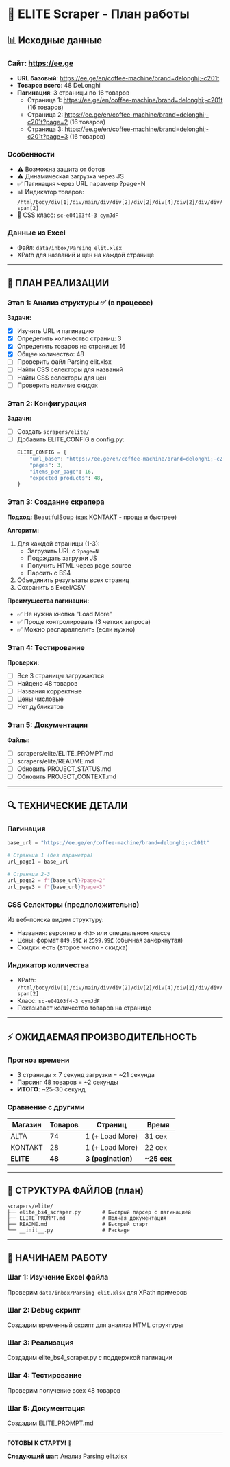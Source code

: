 # 🎯 ELITE Scraper - План работы

## 📊 Исходные данные

### Сайт: https://ee.ge
- **URL базовый**: https://ee.ge/en/coffee-machine/brand=delonghi;-c201t
- **Товаров всего**: 48 DeLonghi
- **Пагинация**: 3 страницы по 16 товаров
  - Страница 1: https://ee.ge/en/coffee-machine/brand=delonghi;-c201t (16 товаров)
  - Страница 2: https://ee.ge/en/coffee-machine/brand=delonghi;-c201t?page=2 (16 товаров)
  - Страница 3: https://ee.ge/en/coffee-machine/brand=delonghi;-c201t?page=3 (16 товаров)

### Особенности
- ⚠️ Возможна защита от ботов
- ⚠️ Динамическая загрузка через JS
- ✅ Пагинация через URL параметр ?page=N
- 📊 Индикатор товаров: `/html/body/div[1]/div/main/div/div[2]/div[2]/div[4]/div[2]/div/div/span[2]`
- 🎨 CSS класс: `sc-e04103f4-3 cymJdF`

### Данные из Excel
- Файл: `data/inbox/Parsing elit.xlsx`
- XPath для названий и цен на каждой странице

---

## 🎯 ПЛАН РЕАЛИЗАЦИИ

### Этап 1: Анализ структуры ✅ (в процессе)

**Задачи:**
- [x] Изучить URL и пагинацию
- [x] Определить количество страниц: 3
- [x] Определить товаров на странице: 16
- [x] Общее количество: 48
- [ ] Проверить файл Parsing elit.xlsx
- [ ] Найти CSS селекторы для названий
- [ ] Найти CSS селекторы для цен
- [ ] Проверить наличие скидок

### Этап 2: Конфигурация

**Задачи:**
- [ ] Создать `scrapers/elite/`
- [ ] Добавить ELITE_CONFIG в config.py:
  ```python
  ELITE_CONFIG = {
      "url_base": "https://ee.ge/en/coffee-machine/brand=delonghi;-c201t",
      "pages": 3,
      "items_per_page": 16,
      "expected_products": 48,
  }
  ```

### Этап 3: Создание скрапера

**Подход:** BeautifulSoup (как KONTAKT - проще и быстрее)

**Алгоритм:**
1. Для каждой страницы (1-3):
   - Загрузить URL с `?page=N`
   - Подождать загрузки JS
   - Получить HTML через page_source
   - Парсить с BS4
2. Объединить результаты всех страниц
3. Сохранить в Excel/CSV

**Преимущества пагинации:**
- ✅ Не нужна кнопка "Load More"
- ✅ Проще контролировать (3 четких запроса)
- ✅ Можно распараллелить (если нужно)

### Этап 4: Тестирование

**Проверки:**
- [ ] Все 3 страницы загружаются
- [ ] Найдено 48 товаров
- [ ] Названия корректные
- [ ] Цены числовые
- [ ] Нет дубликатов

### Этап 5: Документация

**Файлы:**
- [ ] scrapers/elite/ELITE_PROMPT.md
- [ ] scrapers/elite/README.md
- [ ] Обновить PROJECT_STATUS.md
- [ ] Обновить PROJECT_CONTEXT.md

---

## 🔍 ТЕХНИЧЕСКИЕ ДЕТАЛИ

### Пагинация
```python
base_url = "https://ee.ge/en/coffee-machine/brand=delonghi;-c201t"

# Страница 1 (без параметра)
url_page1 = base_url

# Страница 2-3
url_page2 = f"{base_url}?page=2"
url_page3 = f"{base_url}?page=3"
```

### CSS Селекторы (предположительно)
Из веб-поиска видим структуру:
- Названия: вероятно в `<h3>` или специальном классе
- Цены: формат `849.99₾` и `2599.99₾` (обычная зачеркнутая)
- Скидки: есть (второе число - скидка)

### Индикатор количества
- XPath: `/html/body/div[1]/div/main/div/div[2]/div[2]/div[4]/div[2]/div/div/span[2]`
- Класс: `sc-e04103f4-3 cymJdF`
- Показывает количество товаров на странице

---

## ⚡ ОЖИДАЕМАЯ ПРОИЗВОДИТЕЛЬНОСТЬ

### Прогноз времени
- 3 страницы × 7 секунд загрузки = ~21 секунда
- Парсинг 48 товаров = ~2 секунды
- **ИТОГО**: ~25-30 секунд

### Сравнение с другими
| Магазин | Товаров | Страниц | Время |
|---------|---------|---------|-------|
| ALTA | 74 | 1 (+ Load More) | 31 сек |
| KONTAKT | 28 | 1 (+ Load More) | 22 сек |
| **ELITE** | **48** | **3 (pagination)** | **~25 сек** |

---

## 📝 СТРУКТУРА ФАЙЛОВ (план)

```
scrapers/elite/
├── elite_bs4_scraper.py       # Быстрый парсер с пагинацией
├── ELITE_PROMPT.md            # Полная документация
├── README.md                  # Быстрый старт
└── __init__.py                # Package
```

---

## 🚀 НАЧИНАЕМ РАБОТУ

### Шаг 1: Изучение Excel файла
Проверим `data/inbox/Parsing elit.xlsx` для XPath примеров

### Шаг 2: Debug скрипт
Создадим временный скрипт для анализа HTML структуры

### Шаг 3: Реализация
Создадим elite_bs4_scraper.py с поддержкой пагинации

### Шаг 4: Тестирование
Проверим получение всех 48 товаров

### Шаг 5: Документация
Создадим ELITE_PROMPT.md

---

**ГОТОВЫ К СТАРТУ!** 🚀

**Следующий шаг**: Анализ Parsing elit.xlsx

